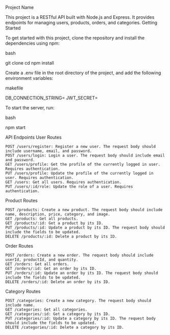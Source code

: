 Project Name

This project is a RESTful API built with Node.js and Express. It provides endpoints for managing users, products, orders, and categories.
Getting Started

To get started with this project, clone the repository and install the dependencies using npm:

bash

git clone <repository-url>
cd <repository-name>
npm install

Create a .env file in the root directory of the project, and add the following environment variables:

makefile

DB_CONNECTION_STRING=<your-mongodb-connection-string>
JWT_SECRET=<your-jwt-secret>

To start the server, run:

bash

npm start

API Endpoints
User Routes

    POST /users/register: Register a new user. The request body should include username, email, and password.
    POST /users/login: Login a user. The request body should include email and password.
    GET /users/profile: Get the profile of the currently logged in user. Requires authentication.
    PUT /users/profile: Update the profile of the currently logged in user. Requires authentication.
    GET /users: Get all users. Requires authentication.
    PUT /users/:id/role: Update the role of a user. Requires authentication.

Product Routes

    POST /products: Create a new product. The request body should include name, description, price, category, and image.
    GET /products: Get all products.
    GET /products/:id: Get a product by its ID.
    PUT /products/:id: Update a product by its ID. The request body should include the fields to be updated.
    DELETE /products/:id: Delete a product by its ID.

Order Routes

    POST /orders: Create a new order. The request body should include userId, productId, and quantity.
    GET /orders: Get all orders.
    GET /orders/:id: Get an order by its ID.
    PUT /orders/:id: Update an order by its ID. The request body should include the fields to be updated.
    DELETE /orders/:id: Delete an order by its ID.

Category Routes

    POST /categories: Create a new category. The request body should include name.
    GET /categories: Get all categories.
    GET /categories/:id: Get a category by its ID.
    PUT /categories/:id: Update a category by its ID. The request body should include the fields to be updated.
    DELETE /categories/:id: Delete a category by its ID.


